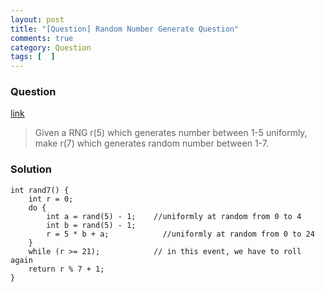 ```yaml
---
layout: post
title: "[Question] Random Number Generate Question"
comments: true
category: Question
tags: [  ]
---
```


### Question 

[link](http://www.careercup.com/question?id=12426697)

> Given a RNG r(5) which generates number between 1-5 uniformly, make r(7) which generates random number between 1-7. 

### Solution

    int rand7() {
        int r = 0;
        do {
            int a = rand(5) - 1;    //uniformly at random from 0 to 4
            int b = rand(5) - 1;
            r = 5 * b + a;            //uniformly at random from 0 to 24
        }
        while (r >= 21);            // in this event, we have to roll again
        return r % 7 + 1; 
    }
